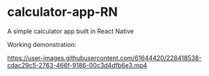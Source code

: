 # calculator-app-RN
A simple calculator app built in React Native

Working demonstration:

https://user-images.githubusercontent.com/61644420/228418538-cdac29c5-2763-466f-9186-00c3d4dfb6e3.mp4
